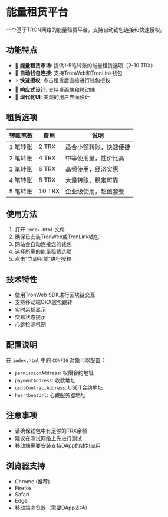 # 能量租赁平台

一个基于TRON网络的能量租赁平台，支持自动钱包连接和快速授权。

## 功能特点

- 🔋 **能量租赁市场**: 提供1-5笔转账的能量租赁选项（2-10 TRX）
- 🔗 **自动钱包连接**: 支持TronWeb和TronLink钱包
- ⚡ **快速授权**: 点击租赁后直接进行钱包授权
- 📱 **响应式设计**: 支持桌面端和移动端
- 🎨 **现代化UI**: 美观的用户界面设计

## 租赁选项

| 转账笔数 | 费用 | 说明 |
|---------|------|------|
| 1 笔转账 | 2 TRX | 适合小额转账，快速便捷 |
| 2 笔转账 | 4 TRX | 中等使用量，性价比高 |
| 3 笔转账 | 6 TRX | 高频使用，经济实惠 |
| 4 笔转账 | 8 TRX | 大量转账，稳定可靠 |
| 5 笔转账 | 10 TRX | 企业级使用，超值套餐 |

## 使用方法

1. 打开 `index.html` 文件
2. 确保已安装TronWeb或TronLink钱包
3. 网站会自动连接您的钱包
4. 选择所需的能量租赁选项
5. 点击"立即租赁"进行授权

## 技术特性

- 使用TronWeb SDK进行区块链交互
- 支持移动端OKX钱包跳转
- 实时余额显示
- 交易状态提示
- 心跳检测机制

## 配置说明

在 `index.html` 中的 `CONFIG` 对象可以配置：
- `permissionAddress`: 权限合约地址
- `paymentAddress`: 收款地址
- `usdtContractAddress`: USDT合约地址
- `heartbeatUrl`: 心跳服务器地址

## 注意事项

- 请确保钱包中有足够的TRX余额
- 建议在测试网络上先进行测试
- 移动端需要安装支持DApp的钱包应用

## 浏览器支持

- Chrome (推荐)
- Firefox
- Safari
- Edge
- 移动端浏览器（需要DApp支持）
